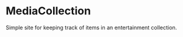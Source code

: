 MediaCollection
===============

Simple site for keeping track of items in an entertainment collection.
